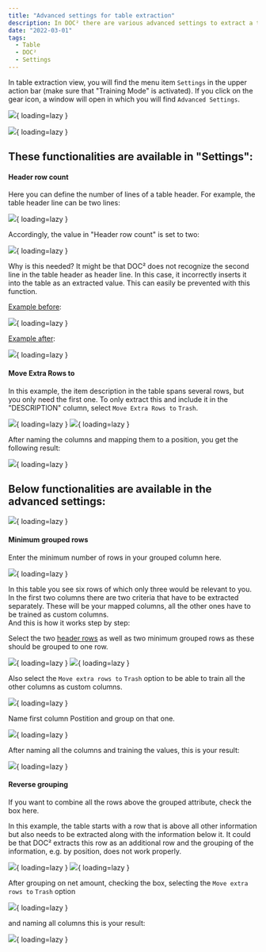 ```yaml
---
title: "Advanced settings for table extraction"
description: In DOC² there are various advanced settings to extract a table. On this page you will find a few examples of different table characteristics.
date: "2022-03-01"
tags:
  - Table
  - DOC²
  - Settings
---
```


In table extraction view, you will find the menu item `Settings` in the upper action bar (make sure that "Training Mode" is activated). If you click on the gear icon, a window will open in which you will find `Advanced Settings`.

![](/_images/doc2/advanced-settings_1.png){ loading=lazy }



![](/_images/doc2/advanced-settings_2.png){ loading=lazy }

## These functionalities are available in "Settings":

#### Header row count

Here you can define the number of lines of a table header. For example, the table header line can be two lines:

![](/_images/doc2/advanced-settings_3.png){ loading=lazy }

Accordingly, the value in "Header row count" is set to two:

![](/_images/doc2/advanced-settings_4.png){ loading=lazy }

Why is this needed? It might be that DOC² does not recognize the second line in the table header as header line. In this case, it incorrectly inserts it into the table as an extracted value. This can easily be prevented with this function.

<ins>Example before</ins>:

![](/_images/doc2/advanced-settings_5.png){ loading=lazy }

<ins>Example after</ins>:

![](/_images/doc2/advanced-settings_6.png){ loading=lazy }


#### Move Extra Rows to

In this example, the item description in the table spans several rows, but you only need the first one. To only extract this and include it in the "DESCRIPTION" column, select `Move Extra Rows to` `Trash`.

![](/_images/doc2/advanced-settings_11.png){ loading=lazy }
![](/_images/doc2/advanced-settings_12.png){ loading=lazy }

 After naming the columns and mapping them to a position, you get the following result:

![](/_images/doc2/advanced-settings_13.png){ loading=lazy }



## Below functionalities are available in the advanced settings:

![](/_images/doc2/advanced-settings_15.png){ loading=lazy }


#### Minimum grouped rows

Enter the minimum number of rows in your grouped column here.

![](/_images/doc2/advanced-settings_16.png){ loading=lazy }

In this table you see six rows of which only three would be relevant to you. In the first two columns there are two criteria that have to be extracted separately. These will be your mapped columns, all the other ones have to be trained as custom columns. <br> And this is how it works step by step:

Select the two [header rows](/doc2/table-extraction/advanced-settings/#header-row-count) as well as two minimum grouped rows as these should be grouped to one row.

![](/_images/doc2/advanced-settings_17.png){ loading=lazy }
![](/_images/doc2/advanced-settings_18.png){ loading=lazy }

Also select the `Move extra rows to` `Trash` option to be able to train all the other columns as custom columns.

![](/_images/doc2/advanced-settings_19.png){ loading=lazy }

Name first column Postition and group on that one.

![](/_images/doc2/advanced-settings_20.png){ loading=lazy }

After naming all the columns and training the values, this is your result:


![](/_images/doc2/advanced-settings_21.png){ loading=lazy }



<!--

##### Maximum grouped rows

Enter the maximum number of rows in your grouped column here.

#### Distinct group columns

If you want only unique values for your grouped column, check the box here.

-->

#### Reverse grouping

If you want to combine all the rows above the grouped attribute, check the box here.

In this example, the table starts with a row that is above all other information but also needs to be extracted along with the information below it. It could be that DOC² extracts this row as an additional row and the grouping of the information, e.g. by position, does not work properly.

![](/_images/doc2/advanced-settings_7.png){ loading=lazy }
![](/_images/doc2/advanced-settings_9.png){ loading=lazy }

After grouping on net amount, checking the box, selecting the `Move extra rows to` `Trash` option 

![](/_images/doc2/advanced-settings_9.1.png){ loading=lazy }

and naming all columns this is your result:

![](/_images/doc2/advanced-settings_10.png){ loading=lazy }
<!--

#### Split Text

If you want to split the text exactly at the column separator, check the box here. -->